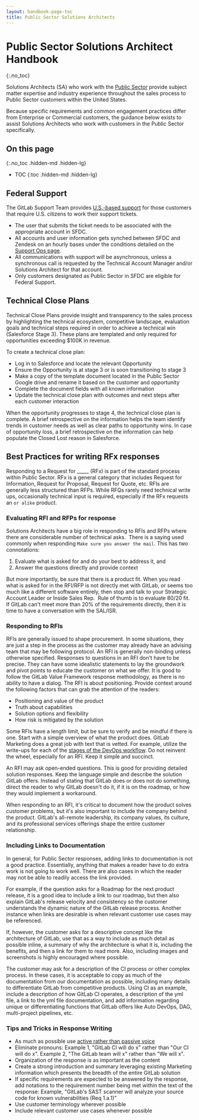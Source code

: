 ```yaml
---
layout: handbook-page-toc
title: Public Sector Solutions Architects
---
```

# Public Sector Solutions Architect Handbook
{:.no_toc}

Solutions Architects (SA) who work with the [Public Sector](/handbook/sales/public-sector/) provide subject matter expertise and industry experience throughout the sales process to Public Sector customers within the United States.

Because specific requirements and common engagement practices differ from Enterprise or Commercial customers, the guidance below exists to assist Solutions Architects who work with customers in the Public Sector specifically.

## On this page
{:.no_toc .hidden-md .hidden-lg}

- TOC
{:toc .hidden-md .hidden-lg}

## Federal Support

The GitLab Support Team provides [U.S.-based support](https://about.gitlab.com/support/#us-federal-support) for those customers that require U.S. citizens to work their support tickets.

- The user that submits the ticket needs to be associated with the appropriate account in SFDC.
- All accounts and user information gets synched between SFDC and Zendesk on an hourly bases under the conditions detailed on the [Support Ops page](https://about.gitlab.com/handbook/support/support-ops/responsibilities.html#sfdcus-federal-zendesk-sync).
- All communications with support will be asynchronous, unless a synchronous call is requested by the Technical Account Manager and/or Solutions Architect for that account.
- Only customers designated as Public Sector in SFDC are eligible for Federal Support.

## Technical Close Plans

Technical Close Plans provide insight and transparency to the sales process by highlighting the technical ecosystem, competitive landscape, evaluation goals and technical steps required in order to achieve a technical win (Salesforce Stage 3). These plans are templated and only required for opportunities exceeding $100K in revenue.

To create a technical close plan:

- Log in to Salesforce and locate the relevant Opportunity
- Ensure the Opportunity is at stage 3 or is soon transitioning to stage 3
- Make a copy of the template document located in the Public Sector Google drive and rename it based on the customer and opportunity
- Complete the document fields with all known information
- Update the technical close plan with outcomes and next steps after each customer interaction

When the opportunity progresses to stage 4, the technical close plan is complete. A brief retrospective on the information helps the team identify trends in customer needs as well as clear paths to opportunity wins. In case of opportunity loss, a brief retrospective on the information can help populate the Closed Lost reason in Salesforce.

## Best Practices for writing RFx responses

Responding to a Request for _____ (RFx) is part of the standard process within Public Sector. RFx is a general category that includes Request for Information, Request for Proposal, Request for Quote, etc. RFIs are generally less structured than RFPs. While RFQs rarely need technical write ups, occasionally technical input is required, especially if the RFx requests an `or alike` product.
### Evaluating RFI and RFPs for response

Solutions Architects have a big role in responding to RFIs and RFPs where there are considerable number of technical asks.  There is a saying used commonly when responding `Make sure you answer the mail`. This has two connotations:

1. Evaluate what is asked for and do your best to address it, and
1. Answer the questions directly and provide context

But more importantly, be sure that there is a product fit. When you read what is asked for in the RFI/RFP is not directly met with GitLab, or seems too much like a different software entirely, then stop and talk to your Strategic Account Leader or Inside Sales Rep.  Rule of thumb is to evaluate 80/20 fit.  If GitLab can't meet more than 20% of the requirements directly, then it is time to have a conversation with the SAL/ISR.

### Responding to RFIs

RFIs are generally issued to shape procurement. In some situations, they are just a step in the process as the customer may already have an advising team that may be following protocol. An RFI is generally non-binding unless otherwise specified. Responses to questions in an RFI don't have to be precise. They can have some idealistic statements to lay the groundwork and pivot points to educate the customer on what we offer. It is good to follow the GitLab Value Framework response methodology, as there is no ability to have a dialog. The RFI is about positioning. Provide context around the following factors that can grab the attention of the readers:

- Positioning and value of the product
- Truth about capabilities
- Solution options and flexibility
- How risk is mitigated by the solution

Some RFIs have a length limit, but be sure to verify and be mindful if there is one. Start with a simple overview of what the product does. GitLab Marketing does a great job with text that is vetted. For example, utilize the write-ups for each of the [stages of the DevOps workflow](https://about.gitlab.com/stages-devops-lifecycle/). Do not reinvent the wheel, especially for an RFI. Keep it simple and succinct.

An RFI may ask open-ended questions. This is good for providing detailed solution responses. Keep the language simple and describe the solution GitLab offers. Instead of stating that GitLab does or does not do something, direct the reader to why GitLab doesn't do it, if it is on the roadmap, or how they would implement a workaround.

When responding to an RFI, it's critical to document how the product solves customer problems, but it's also important to include the company behind the product. GitLab's all-remote leadership, its company values, its culture, and its professional services offerings shape the entire customer relationship.

### Including Links to Documentation

In general, for Public Sector responses, adding links to documentation is not a good practice. Essentially, anything that makes a reader have to do extra work is not going to work well. There are also cases in which the reader may not be able to readily access the link provided.

For example, if the question asks for a Roadmap for the next product release, it is a good idea to include a link to our roadmap, but then also explain GitLab's release velocity and consistency so the customer understands the dynamic nature of the GitLab release process. Another instance when links are desirable is when relevant customer use cases may be referenced.

If, however, the customer asks for a descriptive concept like the architecture of GitLab, use that as a way to include as much detail as possible inline, a summary of why the architecture is what it is, including the benefits, and then a link for them to read more. Also, including images and screenshots is highly encouraged where possible.

The customer may ask for a description of the CI process or other complex process. In these cases, it is acceptable to copy as much of the documentation from our documentation as possible, including many details to differentiate GitLab from competitive products. Using CI as an example, include a description of how GitLab CI operates, a description of the yml file, a link to the yml file documentation, and add information regarding unique or differentiating functions that GitLab offers like Auto DevOps, DAG, multi-project pipelines, etc.

### Tips and Tricks in Response Writing

- As much as possible use [active rather than passive voice](https://www.grammarly.com/blog/active-vs-passive-voice/)
- Eliminate pronouns: Example 1, "GitLab CI will do x" rather than "Our CI will do x". Example 2, "The GitLab team will x" rather than "We will x".
- Organization of the response is as important as the content
- Create a strong introduction and summary leveraging existing Marketing information which presents the breadth of the entire GitLab solution
- If specific requirements are expected to be answered by the response, add notations to the requirement number being met within the text of the response: Example, "GitLab's SAST scanner will analyze your source code for known vulnerabilities (Req 1.a.1)"
- Use customer terminology wherever possible
- Include relevant customer use cases whenever possible